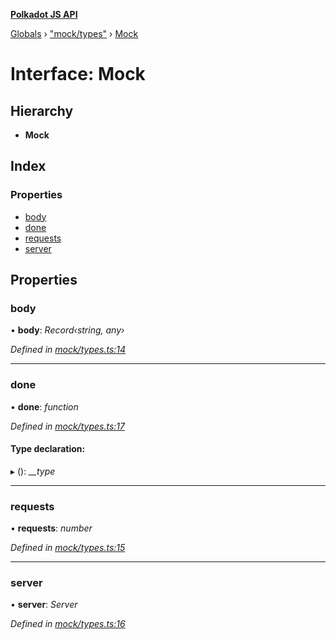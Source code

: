 **[Polkadot JS API](../README.md)**

[Globals](../globals.md) › [&quot;mock/types&quot;](../modules/_mock_types_.md) › [Mock](_mock_types_.mock.md)

# Interface: Mock

## Hierarchy

* **Mock**

## Index

### Properties

* [body](_mock_types_.mock.md#body)
* [done](_mock_types_.mock.md#done)
* [requests](_mock_types_.mock.md#requests)
* [server](_mock_types_.mock.md#server)

## Properties

###  body

• **body**: *Record‹string, any›*

*Defined in [mock/types.ts:14](https://github.com/polkadot-js/api/blob/bed3f9f/packages/rpc-provider/src/mock/types.ts#L14)*

___

###  done

• **done**: *function*

*Defined in [mock/types.ts:17](https://github.com/polkadot-js/api/blob/bed3f9f/packages/rpc-provider/src/mock/types.ts#L17)*

#### Type declaration:

▸ (): *__type*

___

###  requests

• **requests**: *number*

*Defined in [mock/types.ts:15](https://github.com/polkadot-js/api/blob/bed3f9f/packages/rpc-provider/src/mock/types.ts#L15)*

___

###  server

• **server**: *Server*

*Defined in [mock/types.ts:16](https://github.com/polkadot-js/api/blob/bed3f9f/packages/rpc-provider/src/mock/types.ts#L16)*